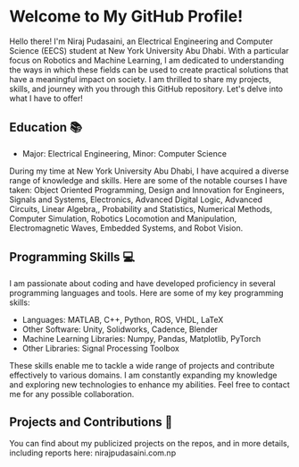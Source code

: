 # Welcome to My GitHub Profile!

Hello there! I'm Niraj Pudasaini, an Electrical Engineering and Computer Science (EECS) student at New York University Abu Dhabi. With a particular focus on Robotics and Machine Learning, I am dedicated to understanding the ways in which these fields can be used to create practical solutions that have a meaningful impact on society. I am thrilled to share my projects, skills, and journey with you through this GitHub repository. Let's delve into what I have to offer!

## Education 📚

- Major: Electrical Engineering, Minor: Computer Science

During my time at New York University Abu Dhabi, I have acquired a diverse range of knowledge and skills. Here are some of the notable courses I have taken: Object Oriented Programming, Design and Innovation for Engineers, Signals and Systems, Electronics, Advanced Digital Logic, Advanced Circuits, Linear Algebra,, Probability and Statistics, Numerical Methods, Computer Simulation, Robotics Locomotion and Manipulation, Electromagnetic Waves, Embedded Systems, and Robot Vision.

## Programming Skills 💻

I am passionate about coding and have developed proficiency in several programming languages and tools. Here are some of my key programming skills:

- Languages: MATLAB, C++, Python, ROS, VHDL, LaTeX
- Other Software: Unity, Solidworks, Cadence, Blender
- Machine Learning Libraries: Numpy, Pandas, Matplotlib, PyTorch
- Other Libraries: Signal Processing Toolbox

These skills enable me to tackle a wide range of projects and contribute effectively to various domains. I am constantly expanding my knowledge and exploring new technologies to enhance my abilities. Feel free to contact me for any possible collaboration. 

## Projects and Contributions 🚀

You can find about my publicized projects on the repos, and in more details, including reports here: nirajpudasaini.com.np 
